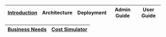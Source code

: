 | [Introduction](/README.md) | Architecture | Deployment  | Admin Guide | User Guide  | 
| ------------- | ------------- | ------------- | ------------- | ------------- |

| [Business Needs](/README.md) | [Cost Simulator](/README.md) | 
| ------------- | ------------- |



